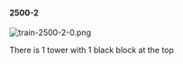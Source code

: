 #### 2500-2
![train-2500-2-0.png](https://github.com/lil-lab/nlvr/raw/master/nlvr/train/images/17/train-2500-2-0.png "train-2500-2-0.png")

There is 1 tower with 1 black block at the top